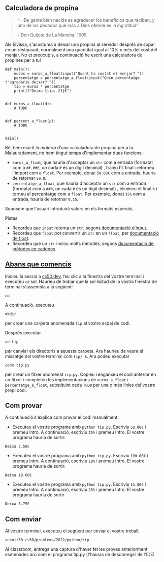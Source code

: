 ## Calculadora de propina

> “—De gente bien nacida es agradecer los beneficios que reciben, y uno de los pecados que más a Dios ofende es la ingratitud”
> 
> \- Don Quijote de La Mancha, 1605

Als Eivissa, s'acostuma a deixar una propina al servidor després de sopar en un restaurant, normalment una quantitat igual al 10% o més del cost del menjar. No et preocupis, a continuació he escrit una calculadora de propines per a tu!

```
def main():
    euros = euros_a_float(input("Quant ha costat el menjar? "))
    percentatge = percentatge_a_float(input("Quin percentatge t'agradaria deixar? "))
    tip = euros * percentatge
    print(f"Deixa {tip:.2f}€")


def euros_a_float(d):
    # TODO


def percent_a_float(p):
    # TODO


main()
```

Bé, hem escrit _la majoria_ d'una calculadora de propina per a tu. Malauradament, no hem tingut temps d'implementar dues funcions:

-   `euros_a_float`, que hauria d'acceptar un `str` com a entrada (formatat com a `##.##€`, on cada `#` és un dígit decimal) , traieu l'`€` final i retorneu l'import com a `float`. Per exemple, donat `50.00€` com a entrada, hauria de retornar `50.0`.
-   `percentatge_a_float`, que hauria d'acceptar un `str` com a entrada (formatat com a `##%`, on cada `#` és un dígit decimal) , elimineu el final `%` i torneu el percentatge com a `float`. Per exemple, donat `15%` com a entrada, hauria de retornar `0.15`.

Suposem que l'usuari introduirà valors en els formats esperats.

Pistes

-   Recordeu que `input` retorna un `str`, segons [documentació d'input](https://docs.python.org/es/3/library/functions.html#input).
-   Recordeu que `float` pot convertir un `str` en un `float`, per [documentació de float](https://docs.python.org/es/3/library/functions.html#float).
-   Recordeu que un `str` inclou molts mètodes, segons [documentació de mètodes en cadenes](https://docs.python.org/es/3/library/stdtypes.html#string-methods).

## [Abans que comencis](https://cs50.harvard.edu/python/2022/psets/0/tip/#before-you-begin)

Inicieu la sessió a [cs50.dev](https://cs50.dev/), feu clic a la finestra del vostre terminal i executeu `cd` sol. Hauríeu de trobar que la sol·licitud de la vostra finestra de terminal s'assembla a la següent:
```
cd
```

A continuació, executeu
```
mkdir
```

per crear una carpeta anomenada `tip` al vostre espai de codi.

Després executar
```
cd tip
```

per canviar els directoris a aquesta carpeta. Ara hauríeu de veure el missatge del vostre terminal com `tip/ $`. Ara podeu executar
```
code tip.py
```

per crear un fitxer anomenat `tip.py`. Copieu i enganxeu el codi anterior en un fitxer i completeu les implementacions de `euros_a_float` i `percentatge_a_float`, substituint cada `TODO` per una o més línies del vostre propi codi.

## Com provar

A continuació s'explica com provar el codi manualment:

-   Executeu el vostre programa amb `python tip.py`. Escriviu `50.00€` i premeu Intro. A continuació, escriviu `15%` i premeu Intro. El vostre programa hauria de sortir:
```
Deixa 7.50€
```
-   Executeu el vostre programa amb `python tip.py`. Escriviu `100.00€` i premeu Intro. A continuació, escriviu `18%` i premeu Intro. El vostre programa hauria de sortir:
```
Deixa 18.00€
```
-   Executeu el vostre programa amb `python tip.py`. Escriviu `15.00€` i premeu Intro. A continuació, escriviu `25%` i premeu Intro. El vostre programa hauria de sortir
```
Deixa 3.75€
```



## Com enviar

Al vostre terminal, executeu el següent per enviar el vostre treball.

```
submit50 cs50/problems/2022/python/tip
```

Al classroom, entrega una captura d'haver fet les proves anteriorment esmenades així com el programa tip.py (l'hauras de descarregar de l'IDE)
